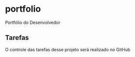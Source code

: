 # portfolio
Portfólio do Desenvolvedor

## Tarefas

O controle das tarefas desse projeto será realizado no GitHub

